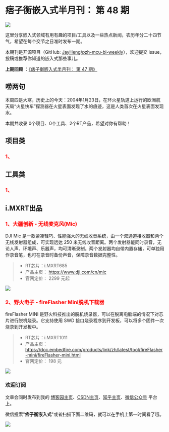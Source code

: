 # 痞子衡嵌入式半月刊： 第 48 期

![](http://henjay724.com/image/cnblogs/pzh_mcu_bi_weekly.PNG)

这里分享嵌入式领域有用有趣的项目/工具以及一些热点新闻，农历年分二十四节气，希望在每个交节之日准时发布一期。

本期刊是开源项目（GitHub: [JayHeng/pzh-mcu-bi-weekly](https://github.com/JayHeng/pzh-mcu-bi-weekly)），欢迎提交 issue，投稿或推荐你知道的嵌入式那些事儿。

**上期回顾** ：[《痞子衡嵌入式半月刊： 第 47 期》](https://www.cnblogs.com/henjay724/p/15782144.html)

## 唠两句

本周四是大寒，历史上的今天：2004年1月23日，在环火星轨道上运行的欧洲航天局“火星快车”探测器在火星表面发现了水的痕迹，这是人类首次在火星表面发现水。

本期共收录 0个项目、0个工具、2个RT产品，希望对你有帮助！

## 项目类

### <font color="red">1、</font>


## 工具类

### <font color="red">1、</font>


## i.MXRT出品

### <font color="red">1、大疆创新 - 无线麦克风(Mic)</font>

DJI Mic 是一款紧凑轻巧、性能强大的无线收音系统，由一个双通道接收器和两个无线发射器组成，可实现远达 250 米无线收音距离。两个发射器能同时录音，无论人声、环境声、乐器声，均可清晰录制。两个发射器均自带内置存储，可单独用作录音笔，也可在录音时备份声音，保障录音数据完整性。

> * RT芯片：i.MXRT685
> * 产品主页： https://www.dji.com/cn/mic
> * 官网定价： 2299 元起

![](http://henjay724.com/image/biweekly20220123/DJI-MIC.PNG)

### <font color="red">2、野火电子 - fireFlasher Mini脱机下载器</font>

fireFlasher MINI 是野火科技推出的脱机烧录器，可以在脱离电脑端的情况下对芯片进行脱机烧录。它支持使用 SWD 接口烧录程序到开发板，可以将多个固件一次烧录到开发板中。

> * RT芯片：i.MXRT1011
> * 产品主页： https://doc.embedfire.com/products/link/zh/latest/tool/fireFlasher-mini/fireFlasher-mini.html
> * 官网定价： 198 元

![](http://henjay724.com/image/biweekly20220123/fireFlasherMini_view.PNG)

### 欢迎订阅

文章会同时发布到我的 [博客园主页](https://www.cnblogs.com/henjay724/)、[CSDN主页](https://blog.csdn.net/henjay724)、[知乎主页](https://www.zhihu.com/people/henjay724)、[微信公众号](http://weixin.sogou.com/weixin?type=1&query=痞子衡嵌入式) 平台上。

微信搜索"__痞子衡嵌入式__"或者扫描下面二维码，就可以在手机上第一时间看了哦。

![](http://henjay724.com/image/github/pzhMcu_qrcode_258x258.jpg)

